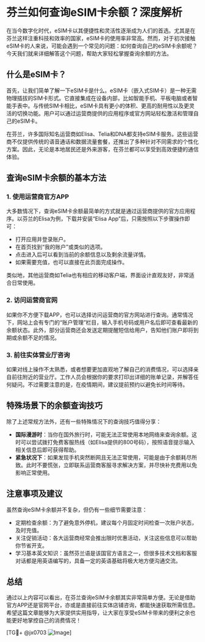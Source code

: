 # 芬兰如何查询eSIM卡余额？深度解析

在当今数字化时代，eSIM卡以其便捷性和灵活性逐渐成为人们的首选。尤其是在芬兰这样注重科技和效率的国家，eSIM卡的使用率非常高。然而，对于初次接触eSIM卡的人来说，可能会遇到一个常见的问题：如何查询自己的eSIM卡余额呢？今天我们就来详细解答这个问题，帮助大家轻松掌握查询余额的方法。

## 什么是eSIM卡？

首先，让我们简单了解一下eSIM卡是什么。eSIM卡（嵌入式SIM卡）是一种无需物理插拔的SIM卡形式。它直接集成在设备内部，比如智能手机、平板电脑或者智能手表中。与传统SIM卡相比，eSIM卡具有更小的体积、更高的耐用性以及更灵活的切换功能。用户可以通过运营商提供的应用程序或官方网站轻松激活和管理自己的eSIM卡。

在芬兰，许多国际知名运营商如Elisa、Telia和DNA都支持eSIM卡服务。这些运营商不仅提供传统的语音通话和数据流量套餐，还推出了多种针对不同需求的个性化方案。因此，无论是本地居民还是外来游客，在芬兰都可以享受到高效便捷的通信体验。

## 查询eSIM卡余额的基本方法

### 1. 使用运营商官方APP

大多数情况下，查询eSIM卡余额最简单的方式就是通过运营商提供的官方应用程序。以芬兰的Elisa为例，下载并安装“Elisa App”后，只需按照以下步骤操作即可：

- 打开应用并登录账户。
- 在首页找到“我的账户”或类似的选项。
- 点击进入后可以看到当前的余额信息以及剩余流量详情。
- 如果需要充值，也可以直接在此页面完成操作。

类似地，其他运营商如Telia也有相应的移动客户端，界面设计直观友好，非常适合日常使用。

### 2. 访问运营商官网

如果你不方便下载APP，也可以选择访问运营商的官方网站进行查询。通常情况下，网站上会有专门的“账户管理”栏目，输入手机号码或用户名后即可查看最新的余额状态。此外，部分运营商还会发送定期提醒短信给用户，告知他们账户即将到期或余额不足的情况。

### 3. 前往实体营业厅咨询

如果对线上操作不太熟悉，或者想要更加直观地了解自己的消费情况，可以选择亲自前往附近的营业厅。工作人员会根据你的要求打印出详细的账单记录，并解答任何疑问。不过需要注意的是，在疫情期间，建议提前预约以避免长时间等待。

## 特殊场景下的余额查询技巧

除了上述常规方法外，还有一些特殊情况下的查询技巧值得分享：

- **国际漫游时**：当你在国外旅行时，可能无法正常使用本地网络来查询余额。这时可以尝试拨打免费客服热线（如Elisa提供的800号码），按照语音提示输入相关信息后即可获得帮助。
- **紧急状况下**：如果发现手机突然断网且无法正常使用，可能是由于余额耗尽所致。此时不要慌张，立即联系运营商客服寻求解决方案，并尽快补充费用以免影响正常使用。

## 注意事项及建议

虽然查询eSIM卡余额并不复杂，但仍有一些细节需要注意：

- 定期检查余额：为了避免意外停机，建议每个月固定时间检查一次账户状态，及时充值。
- 关注促销活动：各大运营商经常会推出限时优惠活动，关注这些信息可以帮助你节省开支。
- 学习基本英文知识：虽然芬兰语是该国官方语言之一，但很多技术文档和客服对话都是用英语编写的，具备一定的英语基础将极大地方便沟通交流。

## 总结

通过以上内容可以看出，在芬兰查询eSIM卡余额其实非常简单方便。无论是借助官方APP还是官网平台，亦或是直接前往实体店铺咨询，都能快速获取所需信息。希望这篇文章能够为大家提供实用指导，让大家在享受eSIM卡带来的便利之余也能更好地掌控自己的消费情况！

[TG💪+ @jx0703 ![Image](https://github.com/user-attachments/assets/dbca1d08-cadb-493c-b0ec-ad6f7a83f270)]